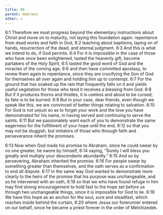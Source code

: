 ```yaml
---
title: 06
parent: Hebrews
other: x
---
```


<a name="6:1">6:1</a> Therefore we must progress beyond the elementary instructions about Christ and move on to maturity, not laying this foundation again: repentance from dead works and faith in God, <a name="6:2">6:2</a> teaching about baptisms, laying on of hands, resurrection of the dead, and eternal judgment. <a name="6:3">6:3</a> And this is what we intend to do, if God permits. <a name="6:4">6:4</a> For it is impossible in the case of those who have once been enlightened, tasted the heavenly gift, become partakers of the Holy Spirit, <a name="6:5">6:5</a> tasted the good word of God and the miracles of the coming age, <a name="6:6">6:6</a> and then have committed apostasy, to renew them again to repentance, since they are crucifying the Son of God for themselves all over again and holding him up to contempt. <a name="6:7">6:7</a> For the ground that has soaked up the rain that frequently falls on it and yields useful vegetation for those who tend it receives a blessing from God. <a name="6:8">6:8</a> But if it produces thorns and thistles, it is useless and about to be cursed; its fate is to be burned. <a name="6:9">6:9</a> But in your case, dear friends, even though we speak like this, we are convinced of better things relating to salvation. <a name="6:10">6:10</a> For God is not unjust so as to forget your work and the love you have demonstrated for his name, in having served and continuing to serve the saints. <a name="6:11">6:11</a> But we passionately want each of you to demonstrate the same eagerness for the fulfillment of your hope until the end, <a name="6:12">6:12</a> so that you may not be sluggish, but imitators of those who through faith and perseverance inherit the promises.

<a name="6:13">6:13</a> Now when God made his promise to Abraham, since he could swear by no one greater, he swore by himself, <a name="6:14">6:14</a> saying, “Surely I will bless you greatly and multiply your descendants abundantly.” <a name="6:15">6:15</a> And so by persevering, Abraham inherited the promise. <a name="6:16">6:16</a> For people swear by something greater than themselves, and the oath serves as a confirmation to end all dispute. <a name="6:17">6:17</a> In the same way God wanted to demonstrate more clearly to the heirs of the promise that his purpose was unchangeable, and so he intervened with an oath, <a name="6:18">6:18</a> so that we who have found refuge in him may find strong encouragement to hold fast to the hope set before us through two unchangeable things, since it is impossible for God to lie. <a name="6:19">6:19</a> We have this hope as an anchor for the soul, sure and steadfast, which reaches inside behind the curtain, <a name="6:20">6:20</a> where Jesus our forerunner entered on our behalf, since he became a priest forever in the order of Melchizedek.
